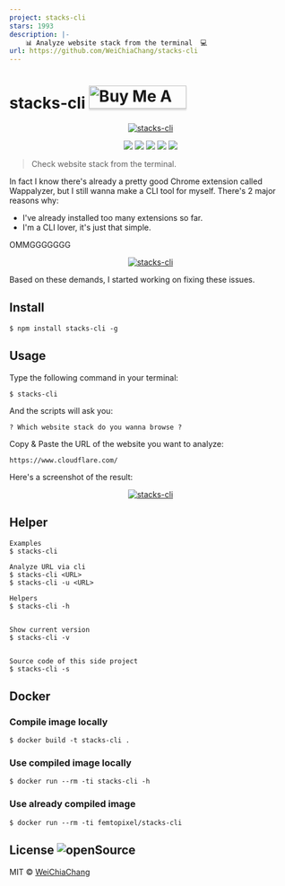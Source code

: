 ```yaml
---
project: stacks-cli
stars: 1993
description: |-
    📊 Analyze website stack from the terminal  💻 
url: https://github.com/WeiChiaChang/stacks-cli
---
```


# stacks-cli <a href="https://www.buymeacoffee.com/dKPhu3g" target="_blank"><img src="https://www.buymeacoffee.com/assets/img/custom_images/orange_img.png" alt="Buy Me A Coffee" style="height: 41px !important;width: 174px !important;box-shadow: 0px 3px 2px 0px rgba(190, 190, 190, 0.5) !important;-webkit-box-shadow: 0px 3px 2px 0px rgba(190, 190, 190, 0.5) !important;" ></a>

<p align="center">
  <a target="_blank" href="https://github.com/WeiChiaChang/stacks-cli">
    <img alt="stacks-cli" src="https://i.imgur.com/e1dg1Lv.gif">
  </a>
</p>
<p align=center>
  <a target="_blank" href="https://npmjs.org/package/stacks-cli" title="NPM version"><img src="https://img.shields.io/npm/v/stacks-cli.svg"></a>
  <a target="_blank" href="https://npmjs.org/package/stacks-cli" title="Build Status"><img src="https://travis-ci.org/WeiChiaChang/stacks-cli.svg?branch=master"></a>
  <a target="_blank" href="http://nodejs.org/download/" title="Node version"><img src="https://img.shields.io/badge/node.js-%3E=_7.0-green.svg"></a>
  <a target="_blank" href="https://opensource.org/licenses/MIT" title="License: MIT"><img src="https://img.shields.io/badge/License-MIT-blue.svg"></a>
  <a target="_blank" href="http://makeapullrequest.com" title="PRs Welcome"><img src="https://img.shields.io/badge/PRs-welcome-brightgreen.svg"></a>
</p>


> Check website stack from the terminal.

In fact I know there's already a pretty good Chrome extension called Wappalyzer, but I still wanna make a CLI tool for myself. There's 2 major reasons why:

- I've already installed too many extensions so far.
- I'm a CLI lover, it's just that simple.

OMMGGGGGGG

<p align="center">
  <a target="_blank" href="https://github.com/WeiChiaChang/stacks-cli">
    <img alt="stacks-cli" src="https://i.imgur.com/j2tlZq0.png">
  </a>
</p>

Based on these demands, I started working on fixing these issues.

## Install

```shell
$ npm install stacks-cli -g
```

## Usage

Type the following command in your terminal:
```shell
$ stacks-cli
```

And the scripts will ask you:
```shell
? Which website stack do you wanna browse ?
```

Copy & Paste the URL of the website you want to analyze:
```shell
https://www.cloudflare.com/
```

Here's a screenshot of the result:
<p align="center">
  <a target="_blank" href="https://github.com/WeiChiaChang/stacks-cli">
    <img alt="stacks-cli" src="https://i.imgur.com/WX6QnMV.png">
  </a>
</p>

## Helper

```shell
Examples
$ stacks-cli

Analyze URL via cli
$ stacks-cli <URL>
$ stacks-cli -u <URL>

Helpers
$ stacks-cli -h


Show current version
$ stacks-cli -v


Source code of this side project
$ stacks-cli -s
```

## Docker

### Compile image locally

```shell
$ docker build -t stacks-cli .
```

### Use compiled image locally

```shell
$ docker run --rm -ti stacks-cli -h
```

### Use already compiled image

```shell
$ docker run --rm -ti femtopixel/stacks-cli
```

## License ![openSource](https://badges.frapsoft.com/os/v1/open-source.svg?v=102)
MIT © [WeiChiaChang](https://github.com/WeiChiaChang)

